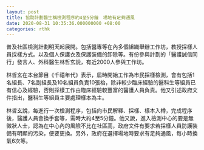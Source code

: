 ```yaml
---
layout: post
title: 協助計劃醫生稱檢測程序約4至5分鐘　場地有足夠通風
date: 2020-08-31 10:35:36.000000000 +08:00
categories: rthk
---
```


普及社區檢測計劃明天起展開。包括醫專等在內多個組織舉辦工作坊，教授採樣人員採樣方式。以及個人保護衣及保護裝備的卸除等。有份參與計劃的「醫護誠信同行」發言人、外科醫生林哲玄說，有近2000人參與工作坊。

林哲玄在本台節目《千禧年代》表示，屆時開始工作為市民採樣檢測，會有包括1名組長、7名副組長及10名組員負責10張枱，除非較少臨床經驗的醫科生等組員已有信心及經驗，否則採樣工作由臨床經驗較豐富的醫護人員負責。他又引述政府文件指出，醫科生等組員主要處理樣本為主。

林哲玄說，每進行一次檢測程序，包括向市民解釋、採樣、樣本入樽，完成程序後，醫護人員會換手套等，需時大約4至5分鐘。他又說，進入檢測中心的要是無徵狀人士，認為在中心內的風險不比在社區高，政府文件有要求若採樣人員防護裝備有明顯的污染，便要更換。另外，政府在選擇場地時要求有足夠通風，每小時換氣6次等。
